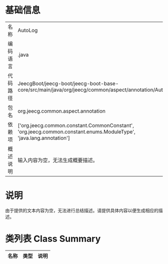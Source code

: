 # 基础信息

|      |      |
|------|------|
| 名称 | AutoLog |
| 编码语言 | .java |
| 代码路径 | JeecgBoot/jeecg-boot/jeecg-boot-base-core/src/main/java/org/jeecg/common/aspect/annotation/AutoLog.java |
| 包名 | org.jeecg.common.aspect.annotation |
| 依赖项 | ['org.jeecg.common.constant.CommonConstant', 'org.jeecg.common.constant.enums.ModuleType', 'java.lang.annotation'] |
| 概述说明 | 输入内容为空，无法生成概要描述。 |

# 说明

由于提供的文本内容为空，无法进行总结描述。请提供具体内容以便生成相应的描述。

# 类列表 Class Summary

| 名称   | 类型  | 说明 |
|-------|------|-------------|




